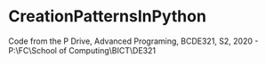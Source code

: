 # CreationPatternsInPython
Code from the P Drive, Advanced Programing, BCDE321, S2, 2020 - P:\FC\School of Computing\BICT\DE321
